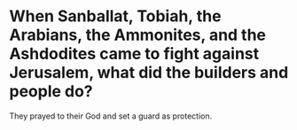 # When Sanballat, Tobiah, the Arabians, the Ammonites, and the Ashdodites came to fight against Jerusalem, what did the builders and people do?

They prayed to their God and set a guard as protection.
